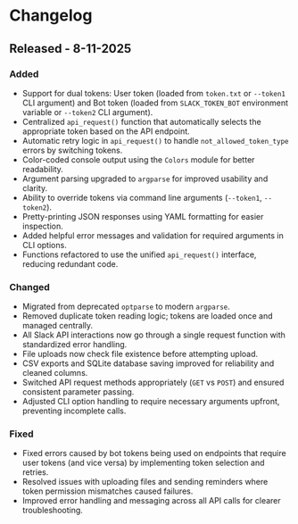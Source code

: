 # Changelog

## Released - 8-11-2025

### Added
- Support for dual tokens: User token (loaded from `token.txt` or `--token1` CLI argument) and Bot token (loaded from `SLACK_TOKEN_BOT` environment variable or `--token2` CLI argument).
- Centralized `api_request()` function that automatically selects the appropriate token based on the API endpoint.
- Automatic retry logic in `api_request()` to handle `not_allowed_token_type` errors by switching tokens.
- Color-coded console output using the `Colors` module for better readability.
- Argument parsing upgraded to `argparse` for improved usability and clarity.
- Ability to override tokens via command line arguments (`--token1`, `--token2`).
- Pretty-printing JSON responses using YAML formatting for easier inspection.
- Added helpful error messages and validation for required arguments in CLI options.
- Functions refactored to use the unified `api_request()` interface, reducing redundant code.

### Changed
- Migrated from deprecated `optparse` to modern `argparse`.
- Removed duplicate token reading logic; tokens are loaded once and managed centrally.
- All Slack API interactions now go through a single request function with standardized error handling.
- File uploads now check file existence before attempting upload.
- CSV exports and SQLite database saving improved for reliability and cleaned columns.
- Switched API request methods appropriately (`GET` vs `POST`) and ensured consistent parameter passing.
- Adjusted CLI option handling to require necessary arguments upfront, preventing incomplete calls.

### Fixed
- Fixed errors caused by bot tokens being used on endpoints that require user tokens (and vice versa) by implementing token selection and retries.
- Resolved issues with uploading files and sending reminders where token permission mismatches caused failures.
- Improved error handling and messaging across all API calls for clearer troubleshooting.

